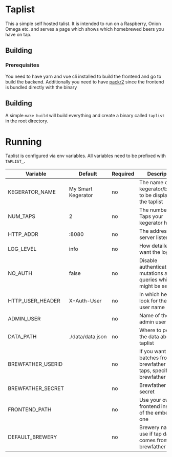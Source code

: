 # Taplist

This a simple self hosted talist. It is intended to run on a Raspberry, Onion Omega etc.
and serves a page which shows which homebrewed beers you have on tap.

## Building

### Prerequisites

You need to have yarn and vue cli installed to build the frontend and go to build the backend.
Additionally you need to have [packr2](https://github.com/gobuffalo/packr/tree/master/v2) since
the frontend is bundled directly with the binary

## Building

A simple `make build` will build everything and create a binary called `taplist` in the root directory.

# Running

Taplist is configured via env variables. All variables need to be prefixed with `TAPLIST_`.

| Variable | Default | Required | Description |
|----------|---------|----------|-------------|
| KEGERATOR_NAME | My Smart Kegerator | no | The name of your kegerator/brewery to be displayed on the taplist |
| NUM_TAPS | 2 | no | The number of Taps your kegerator has |
| HTTP_ADDR | :8080 | no |The address the server listens on |
| LOG_LEVEL | info | no | How detailed you want the log to be |
| NO_AUTH | false | no | Disable authentication for mutations and queries which might be sensitive |
| HTTP_USER_HEADER | X-Auth-User | no | In which header to look for the admin user name |
| ADMIN_USER | | no | Name of the admin user |
| DATA_PATH | ./data/data.json | no | Where to persist the data about the taplist |
| BREWFATHER_USERID | | no | If you want to add batches from brewfather to taps, specify your brewfather user id |
| BREWFATHER_SECRET | | no | Brewfather API secret |
| FRONTEND_PATH | | no | Use your own frontend instead of the embedded one |
| DEFAULT_BREWERY| | no | Brewery name to use if tap data comes from brewfather | 